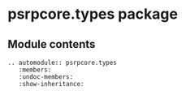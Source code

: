 # psrpcore.types package

## Module contents

````{eval-rst}
.. automodule:: psrpcore.types
   :members:
   :undoc-members:
   :show-inheritance:
````
